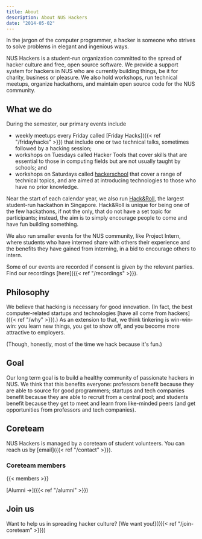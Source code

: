 ```yaml
---
title: About
description: About NUS Hackers
date: "2014-05-02"
---
```


In the jargon of the computer programmer, a hacker is someone who strives to solve problems in elegant and ingenious ways.

NUS Hackers is a student-run organization committed to the spread of hacker culture and free, open source software. We provide a support system for hackers in NUS who are currently building things, be it for charity, business or pleasure. We also hold workshops, run technical meetups, organize hackathons, and maintain open source code for the NUS community.

## What we do

During the semester, our primary events include

* weekly meetups every Friday called [Friday Hacks]({{< ref "/fridayhacks" >}}) that include one or two technical talks, sometimes followed by a hacking session;
* workshops on Tuesdays called Hacker Tools that cover skills that are essential to those in computing fields but are not usually taught by schools; and
* workshops on Saturdays called [hackerschool](https://school.nushackers.org/) that cover a range of technical topics, and are aimed at introducing technologies to those who have no prior knowledge.

Near the start of each calendar year, we also run [Hack&amp;Roll](https://hacknroll.nushackers.org/), the largest student-run hackathon in Singapore. Hack&Roll is unique for being one of the few hackathons, if not the only, that do not have a set topic for participants; instead, the aim is to simply encourage people to come and have fun building something.

We also run smaller events for the NUS community, like Project Intern, where students who have interned share with others their experience and the benefits they have gained from interning, in a bid to encourage others to intern.

Some of our events are recorded if consent is given by the relevant parties. Find our recordings [here]({{< ref "/recordings" >}}).

## Philosophy

We believe that hacking is necessary for good innovation. (In fact, the best computer-related startups and technologies [have all come from hackers]({{< ref "/why" >}}).) As an extension to that, we think tinkering is win-win-win: you learn new things, you get to show off, and you become more attractive to employers.

(Though, honestly, most of the time we hack because it's fun.)

## Goal

Our long term goal is to build a healthy community of passionate hackers in NUS. We think that this benefits everyone: professors benefit because they are able to source for good programmers; startups and tech companies benefit because they are able to recruit from a central pool; and students benefit because they get to meet and learn from like-minded peers (and get opportunities from professors and tech companies).

## Coreteam

NUS Hackers is managed by a coreteam of student volunteers. You can reach us by [email]({{< ref "/contact" >}}).

### Coreteam members

{{< members >}}

[Alumni →]({{< ref "/alumni" >}})

## Join us

Want to help us in spreading hacker culture? [We want you!](({{< ref "/join-coreteam" >}}))
